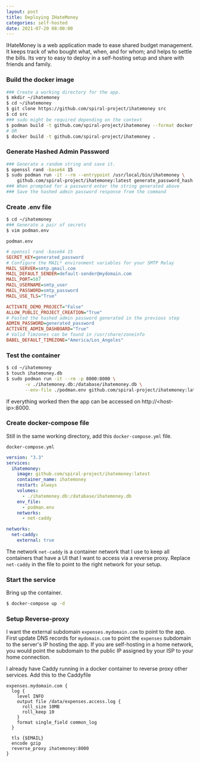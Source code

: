 ```yaml
---
layout: post
title: Deploying IHateMoney
categories: self-hosted
date: 2021-07-20 08:00:00
---
```


IHateMoney is a web application made to ease shared budget management. It keeps track of
who bought what, when, and for whom; and helps to settle the bills. Its very to easy to 
deploy in a self-hosting setup and share with friends and family.

### Build the docker image

```bash
### Create a working directory for the app.
$ mkdir ~/ihatemoney
$ cd ~/ihatemoney
$ git clone https://github.com/spiral-project/ihatemoney src
$ cd src
### sudo might be required depending on the context
$ podman build -t github.com/spiral-project/ihatemoney --format docker .
# OR
$ docker build -t github.com/spiral-project/ihatemoney .
```

### Generate Hashed Admin Password
```bash
### Generate a random string and save it.
$ openssl rand -base64 15
$ sudo podman run -it --rm --entrypoint /usr/local/bin/ihatemoney \
    github.com/spiral-project/ihatemoney:latest generate_password_hash
### When prompted for a password enter the string generated above
### Save the hashed admin password response from the command
```

### Create .env file
```bash
$ cd ~/ihatemoney
### Generate a pair of secrets 
$ vim podman.env
```
`podman.env`
```ini
# openssl rand -base64 15
SECRET_KEY=generated_password
# Configure the MAIL* environment variables for your SMTP Relay
MAIL_SERVER=smtp.gmail.com
MAIL_DEFAULT_SENDER=default-sender@mydomain.com
MAIL_PORT=587
MAIL_USERNAME=smtp_user
MAIL_PASSWORD=smtp_password
MAIL_USE_TLS="True"

ACTIVATE_DEMO_PROJECT="False"
ALLOW_PUBLIC_PROJECT_CREATION="True"
# Pasted the hashed admin password generated in the previous step
ADMIN_PASSWORD=generated_password
ACTIVATE_ADMIN_DASHBOARD="True"
# Valid Timzones can be found in /usr/share/zoneinfo
BABEL_DEFAULT_TIMEZONE="America/Los_Angeles"
```

### Test the container
```bash
$ cd ~/ihatemoney
$ touch ihatemoney.db
$ sudo podman run -it --rm -p 8000:8000 \
       -v ./ihatemoney.db:/database/ihatemoney.db \
       --env-file ./podman.env github.com/spiral-project/ihatemoney:latest
```

If everything worked then the app can be accessed on http://&lt;host-ip&gt;:8000.

### Create docker-compose file
Still in the same working directory, add this `docker-compose.yml` file. 

`docker-compose.yml`

```yaml
version: "3.3"
services:
  ihatemoney:
    image: github.com/spiral-project/ihatemoney:latest
    container_name: ihatemoney
    restart: always
    volumes:
      - ./ihatemoney.db:/database/ihatemoney.db
    env_file:
      - podman.env
    networks:
      - net-caddy

networks:
  net-caddy:
    external: true
```

The network `net-caddy` is a container network that I use to keep all containers that
have a UI that I want to access via a reverse proxy. Replace `net-caddy` in the file
to point to the right network for your setup.

### Start the service
Bring up the container.
```bash
$ docker-compose up -d
```


### Setup Reverse-proxy
I want the external subdomain `expenses.mydomain.com` to point to the app. First update DNS 
records for `mydomain.com` to point the `expenses` subdomain to the server's IP hosting the app.
If you are self-hosting in a home network, you would point the subdomain to the public IP
assigned by your ISP to your home connection. 

I already have Caddy running in a docker container to reverse proxy other services. Add this to the Caddyfile

```
expenses.mydomain.com {
  log {
    level INFO
    output file /data/expenses.access.log {
      roll_size 10MB
      roll_keep 10
    }
    format single_field common_log
  }

  tls {$EMAIL}
  encode gzip
  reverse_proxy ihatemoney:8000
}
```

